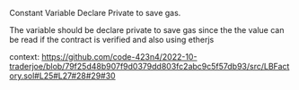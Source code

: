 Constant Variable Declare Private to save gas.

The variable should be declare private to save gas since the the value can be read if the contract is verified and also using etherjs

context:
<https://github.com/code-423n4/2022-10-traderjoe/blob/79f25d48b907f9d0379dd803fc2abc9c5f57db93/src/LBFactory.sol#L25#L27#28#29#30>